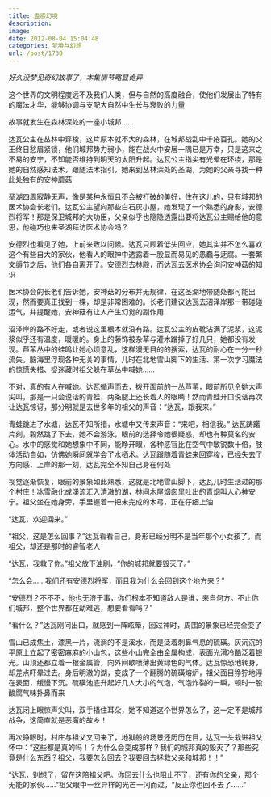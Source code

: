 ```yaml
---
title: 蛊惑幻境
description: 
image: 
date: 2012-08-04 15:04:48
categories: 梦境与幻想
url: /post/1730
---
```


_好久没梦见奇幻故事了，本集情节略显诡异_

这个世界的文明程度远不及我们人类，但与自然的高度融合，使他们发展出了特有的魔法才华，能够协调与支配大自然中生长与衰败的力量

故事就发生在森林深处的一座小城邦……

达瓦公主在丛林中穿梭，这片原本就不大的森林，在城邦战乱中千疮百孔。她的父王终日愁眉紧锁，他们城邦势力弱小，能在战火中安居一隅已是万幸，只是这来之不易的安宁，不知能否维持到明天的太阳升起。达瓦公主指尖有光晕在环绕，那是她的自然感知法术，跟随法术指引，她来到丛林深处的圣湖，为她的父亲寻找一种此处独有的安神蘑菇



圣湖四周寂静无声，像是某种永恒且不会被打破的美好，住在这儿的，只有城邦的医术协会长老们。达瓦公主望向那些白石灰小屋，她发现了一个熟悉的身影，安德烈将军！那是保卫城邦的大功臣，父亲似乎也隐隐透露出要将达瓦公主赐给他的意思，他碰巧也来圣湖拜访医术协会吗？

安德烈也看见了她，上前来致以问候。达瓦只顾着低头回应，她其实并不怎么喜欢这个有些自大的家伙，他看人的眼神中透露着一股显而易见的愚蠢与迂腐。一套繁文缛节之后，他们各自离开了。安德烈去林殿，而达瓦去医术协会询问安神菇的知识

医术协会的长老们告诉她，安神菇的分布并无规律，在这圣湖地带随处都可能出现，然而要真正找到一棵，却是非常困难的。长老们建议达瓦去沼泽岸那一带碰碰运气，并提醒她，安神菇有让人产生幻觉的副作用

沼泽岸的路不好走，或者说这里根本就没有路。达瓦公主的皮靴沾满了泥浆，这泥浆似乎还有温度，暖暖的。身上的藤饰被杂草与灌木蹭掉了好几只，她都没有发现。芦苇丛中的蛙鸣让她心烦意乱，这样漫无目的的搜索，达瓦的耐心在一分一秒流失。脑海里浮现各种无关的事情，儿时在北地雪山脚下的生活、第一次学习魔法的惊慌失措、捉迷藏时祖父躲在草丛中喊她……

不对，真的有人在喊她。达瓦循声而去，拨开面前的一丛芦苇，眼前所见令她大声尖叫，那是一只会说话的青蛙，两条腿上还长着人的眼睛！然而青蛙开口说话再次让达瓦惊讶，那分明就是去世多年的祖父的声音：“达瓦，跟我来。”

青蛙跳进了水塘，达瓦不知所措，水塘中又传来声音：“来吧，相信我。” 达瓦踌躇片刻，毅然跳了下去，她不会游泳，眼前的选择令她很疑惑，却也有种莫名的安心。水中的感觉和她想象中不同，能睁开眼，各种感官比在空气中敏锐数十倍，肢体活动自如，仿佛她瞬间就学会了水栖术。达瓦跟随着青蛙来回穿梭，已经失去了方向感，上岸的那一刻，达瓦完全不知自己身在何处

视觉逐渐恢复，眼前的景象如此熟悉，这就是北地雪山脚下，达瓦儿时生活过的那个村庄！冰雪融化成溪流汇入清澈的湖，林间木屋烟囱里吐出的青烟叫人心神安宁。祖父坐在她身旁，手里握着一把未完成的木弓，正在仔细上油

“达瓦，欢迎回来。”

“祖父，这是怎么回事？”达瓦看看自己，身形已经分明不是当年那个小女孩了，而祖父，却还是那时的睿智老人

“达瓦，我救了你。”祖父放下油刷，“你的城邦就要毁灭了。”

“怎么会……我们还有安德烈将军，而且我为什么会回到这个地方来？”

“安德烈？不不不，他也无济于事，你们根本不知道敌人是谁，来自何方。不止你们城邦，整个世界都在劫难逃，想要看看吗？”

“看什么？”达瓦刚问出口，就感到一阵眩晕，回过神时，周围的景象已经完全变了

雪山已成焦土，漆黑一片，流淌的不是溪水，而是泛着刺鼻气息的硫磺。灰沉沉的平原上立起了密密麻麻的小山包，这些小山完全由金属构成，表面光滑冷酷泛着银光。山顶还都立着一根金属管，向外间歇喷薄出黄绿色的气体。达瓦惊恐地转身，却差点吓晕过去。身后明澈的湖，变成了一个翻腾的硫磺熔炉，祖父面目狰狞地浮在表面，缓慢下沉。硫磺池底升起好几人大小的气泡，气泡炸裂的一瞬，顿时一股酸腐气味扑鼻而来

达瓦闭上眼惊声尖叫，双手捂住耳朵，她不知道这个世界怎么了，这一定不是城邦战争，这简直就是恶魔的故乡！

再次睁眼时，村庄与祖父又回来了，地狱般的场景还历历在目，达瓦一头栽进祖父怀中：“这些都是真的吗！？为什么会变成那样？我们的城邦真的毁灭了？那些究竟是什么东西？祖父，我要怎么回去？我要回去拯救父亲和城邦！！”

“达瓦，别想了，留在这陪祖父吧。你回去什么也阻止不了，还有你的父亲，那个无能的家伙……”祖父眼中一丝异样的光芒一闪而过，“反正你也回不去了……”